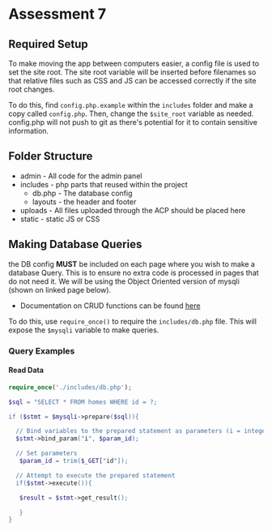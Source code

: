 # Assessment 7

## Required Setup

To make moving the app between computers easier, a config file is used to set the site root. The site root variable will be inserted before filenames so that relative files such as CSS and JS can be accessed correctly if the site root changes.

To do this, find `config.php.example` within the `includes` folder and make a copy called `config.php`. Then, change the `$site_root` variable as needed. config.php will not push to git as there's potential for it to contain sensitive information.

## Folder Structure

- admin - All code for the admin panel
- includes - php parts that reused within the project
  - db.php - The database config
  - layouts - the header and footer
- uploads - All files uploaded through the ACP should be placed here
- static - static JS or CSS

## Making Database Queries

the DB config **MUST** be included on each page where you wish to make a database Query. This is to ensure no extra code is processed in pages that do not need it. We will be using the Object Oriented version of mysqli (shown on linked page below).

- Documentation on CRUD functions can be found [here](https://www.tutorialrepublic.com/php-tutorial/php-mysql-crud-application.php)

To do this, use `require_once()` to require the `includes/db.php` file. This will expose the `$mysqli` variable to make queries.

### Query Examples

#### Read Data

```php
require_once('./includes/db.php');

$sql = "SELECT * FROM homes WHERE id = ?;

if ($stmt = $mysqli->prepare($sql)){

  // Bind variables to the prepared statement as parameters (i = integer)
  $stmt->bind_param("i", $param_id);

  // Set parameters
   $param_id = trim($_GET["id"]);

  // Attempt to execute the prepared statement
  if($stmt->execute()){

   $result = $stmt->get_result();

   }
}
```
